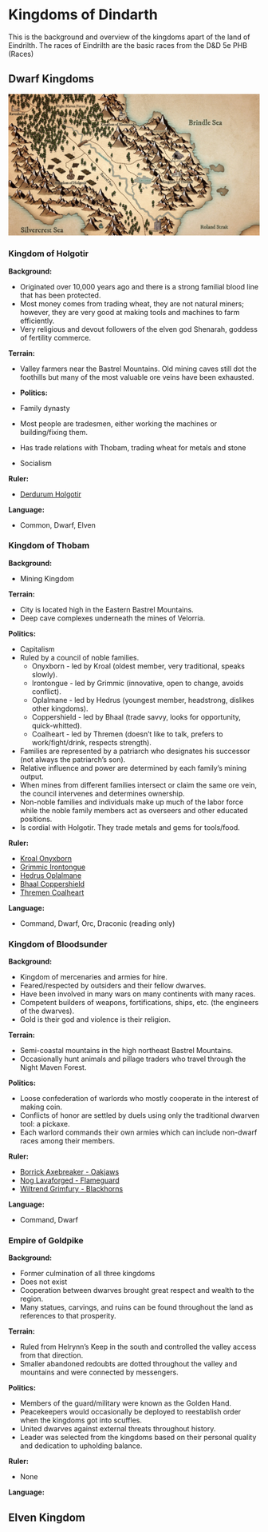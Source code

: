 # Kingdoms of Dindarth
This is the background and overview of the kingdoms apart of the land of Eindrilth. The races of Eindrilth are the basic races from the D&D 5e PHB (Races)

## Dwarf Kingdoms

![alt text](https://github.com/garretthaima/kingdom-of-dindarth/blob/83a4bf256a1eb6cac52ec6609065ec0f416b08af/world-info/images/Bastrel%20Valley.jpg?raw=true)

### Kingdom of Holgotir

**Background:**
- Originated over 10,000 years ago and there is a strong familial blood line that has been protected. 
- Most money comes from trading wheat, they are not natural miners; however, they are very good at making tools and machines to farm efficiently.
- Very religious and devout followers of the elven god Shenarah, goddess of fertility commerce.

**Terrain:**
- Valley farmers near the Bastrel Mountains. Old mining caves still dot the foothills but many of the most valuable ore veins have been exhausted.

- **Politics:**
- Family dynasty
- Most people are tradesmen, either working the machines or building/fixing them.
- Has trade relations with Thobam, trading wheat for metals and stone 
- Socialism

**Ruler:**
- [Derdurum Holgotir](../npcs/derdurum-holgotir.md)

**Language:**
- Common, Dwarf, Elven

### Kingdom of Thobam

**Background:**
- Mining Kingdom

**Terrain:**
- City is located high in the Eastern Bastrel Mountains.
- Deep cave complexes underneath the mines of Velorria.

**Politics:**
- Capitalism
- Ruled by a council of noble families.
    - Onyxborn - led by Kroal (oldest member, very traditional, speaks slowly).
    - Irontongue - led by Grimmic (innovative, open to change, avoids conflict).
    - Oplalmane - led by Hedrus (youngest member, headstrong, dislikes other kingdoms).
    - Coppershield - led by Bhaal (trade savvy, looks for opportunity, quick-whitted).
    - Coalheart - led by Thremen (doesn’t like to talk, prefers to work/fight/drink, respects strength).
- Families are represented by a patriarch who designates his successor (not always the patriarch’s son).
- Relative influence and power are determined by each family’s mining output.
- When mines from different families intersect or claim the same ore vein, the council intervenes and determines ownership.
- Non-noble families and individuals make up much of the labor force while the noble family members act as overseers and other educated positions.
- Is cordial with Holgotir. They trade metals and gems for tools/food.

**Ruler:**
- [Kroal Onyxborn](../npcs/kroal-onyxborn.md)
- [Grimmic Irontongue](../npcs/grimmic-irontongue.md)
- [Hedrus Oplalmane](../npcs/hedrus-oplamane.md)
- [Bhaal Coppershield](../npcs/bhaal-coppershield.md)
- [Thremen Coalheart](../npcs/thremen-coalheart.md)


**Language:**
- Command, Dwarf, Orc, Draconic (reading only)

### Kingdom of Bloodsunder

**Background:**
- Kingdom of mercenaries and armies for hire.
- Feared/respected by outsiders and their fellow dwarves.
- Have been involved in many wars on many continents with many races.
- Competent builders of weapons, fortifications, ships, etc. (the engineers of the dwarves).
- Gold is their god and violence is their religion.

**Terrain:**
- Semi-coastal mountains in the high northeast Bastrel Mountains.
- Occasionally hunt animals and pillage traders who travel through the Night Maven Forest.

**Politics:**
- Loose confederation of warlords who mostly cooperate in the interest of making coin.
- Conflicts of honor are settled by duels using only the traditional dwarven tool: a pickaxe.
- Each warlord commands their own armies which can include non-dwarf races among their members.

**Ruler:**
- [Borrick Axebreaker - Oakjaws](../npcs/borrick-axebreaker.md)
- [Nog Lavaforged - Flameguard](../npcs/nog-lavaforged.md)
- [Wiltrend Grimfury - Blackhorns](../npcs/wiltrend-grimfury.md)

**Language:**
- Command, Dwarf

### Empire of Goldpike

**Background:**
- Former culmination of all three kingdoms
- Does not exist
- Cooperation between dwarves brought great respect and wealth to the region.
- Many statues, carvings, and ruins can be found throughout the land as references to that prosperity.

**Terrain:**
- Ruled from Helrynn’s Keep in the south and controlled the valley access from that direction.
- Smaller abandoned redoubts are dotted throughout the valley and mountains and were connected by messengers.

**Politics:**
- Members of the guard/military were known as the Golden Hand.
- Peacekeepers would occasionally be deployed to reestablish order when the kingdoms got into scuffles.
- United dwarves against external threats throughout history.
- Leader was selected from the kingdoms based on their personal quality and dedication to upholding balance.

**Ruler:**
- None

**Language:**

## Elven Kingdom
